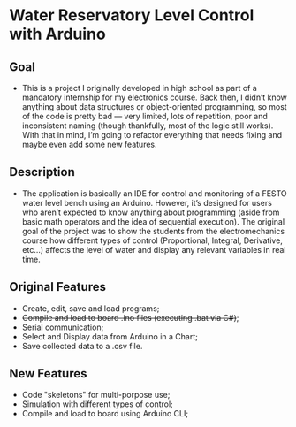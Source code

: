 # Water Reservatory Level Control with Arduino

## Goal
  * This is a project I originally developed in high school as part of a mandatory internship for my electronics course.
    Back then, I didn’t know anything about data structures or object-oriented programming, so most of the code is pretty bad
     — very limited, lots of repetition, poor and inconsistent naming (though thankfully, most of the logic still works). With that in mind,
    I’m going to refactor everything that needs fixing and maybe even add some new features.

## Description
  * The application is basically an IDE for control and monitoring of a FESTO water level bench using an Arduino. However, it’s designed for users
    who aren’t expected to know anything about programming (aside from basic math operators and the idea of sequential execution). The original goal of
    the project was to show the students from the electromechanics course how different types of control (Proportional, Integral, Derivative, etc...)
    affects the level of water and display any relevant variables in real time.

## Original Features
  * Create, edit, save and load programs;
  * ~~Compile and load to board .ino files (executing .bat via C#)~~;
  * Serial communication;
  * Select and Display data from Arduino in a Chart;
  * Save collected data to a .csv file. 

## New Features
  * Code "skeletons" for multi-porpose use;
  * Simulation with different types of control;
  * Compile and load to board using Arduino CLI;